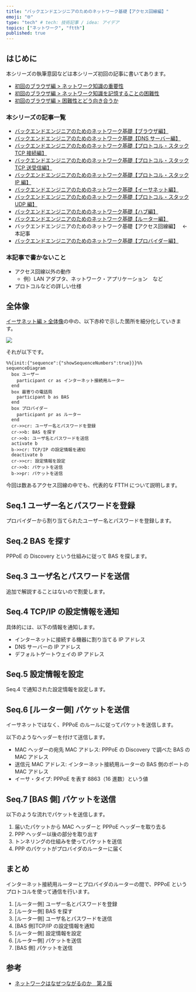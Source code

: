 ```yaml
---
title: "バックエンドエンジニアのためのネットワーク基礎【アクセス回線編】"
emoji: "🌐"
type: "tech" # tech: 技術記事 / idea: アイデア
topics: ["ネットワーク", "ftth"]
published: true
---
```


## はじめに

本シリーズの執筆意図などは本シリーズ初回の記事に書いてあります。

- [初回のブラウザ編 > ネットワーク知識の重要性](https://zenn.dev/jnkmtsd/articles/0d129a7aa0947b#%E3%83%8D%E3%83%83%E3%83%88%E3%83%AF%E3%83%BC%E3%82%AF%E7%9F%A5%E8%AD%98%E3%81%AE%E9%87%8D%E8%A6%81%E6%80%A7)
- [初回のブラウザ編 > ネットワーク知識を記憶することの困難性](https://zenn.dev/jnkmtsd/articles/0d129a7aa0947b#%E3%83%8D%E3%83%83%E3%83%88%E3%83%AF%E3%83%BC%E3%82%AF%E7%9F%A5%E8%AD%98%E3%82%92%E8%A8%98%E6%86%B6%E3%81%99%E3%82%8B%E3%81%93%E3%81%A8%E3%81%AE%E5%9B%B0%E9%9B%A3%E6%80%A7)
- [初回のブラウザ編 > 困難性とどう向き合うか](https://zenn.dev/jnkmtsd/articles/0d129a7aa0947b#%E5%9B%B0%E9%9B%A3%E6%80%A7%E3%81%A8%E3%81%A9%E3%81%86%E5%90%91%E3%81%8D%E5%90%88%E3%81%86%E3%81%8B)

### 本シリーズの記事一覧

- [バックエンドエンジニアのためのネットワーク基礎【ブラウザ編】](https://zenn.dev/jnkmtsd/articles/0d129a7aa0947b)
- [バックエンドエンジニアのためのネットワーク基礎【DNS サーバー編】](https://zenn.dev/jnkmtsd/articles/e59e42beec39e0)
- [バックエンドエンジニアのためのネットワーク基礎【プロトコル・スタック TCP 接続編】](https://zenn.dev/jnkmtsd/articles/e0ecb28f1875f2)
- [バックエンドエンジニアのためのネットワーク基礎【プロトコル・スタック TCP 送受信編】](https://zenn.dev/jnkmtsd/articles/37a25508b30635)
- [バックエンドエンジニアのためのネットワーク基礎【プロトコル・スタック IP 編】](https://zenn.dev/jnkmtsd/articles/61f104becc1750)
- [バックエンドエンジニアのためのネットワーク基礎【イーサネット編】](https://zenn.dev/jnkmtsd/articles/c50f9113995773)
- [バックエンドエンジニアのためのネットワーク基礎【プロトコル・スタック UDP 編】](https://zenn.dev/jnkmtsd/articles/46615811cadd72)
- [バックエンドエンジニアのためのネットワーク基礎【ハブ編】](https://zenn.dev/jnkmtsd/articles/24874950f6e4ea)
- [バックエンドエンジニアのためのネットワーク基礎【ルーター編】](https://zenn.dev/jnkmtsd/articles/e11381c0cafe3e)
- バックエンドエンジニアのためのネットワーク基礎【アクセス回線編】　 ← 本記事
- [バックエンドエンジニアのためのネットワーク基礎【プロバイダー編】](https://zenn.dev/jnkmtsd/articles/52b465bc9d8d97)

### 本記事で書かないこと

- アクセス回線以外の動作
  - 例）LAN アダプタ、ネットワーク・アプリケーション　など
- プロトコルなどの詳しい仕様

## 全体像

[イーサネット編 > 全体像](https://zenn.dev/jnkmtsd/articles/c50f9113995773#%E5%85%A8%E4%BD%93%E5%83%8F)の中の、以下赤枠で示した箇所を細分化していきます。

![](https://storage.googleapis.com/zenn-user-upload/13fd5f1145bd-20231221.png)

それが以下です。

```mermaid
%%{init:{"sequence":{"showSequenceNumbers":true}}}%%
sequenceDiagram
  box ユーザー
    participant cr as インターネット接続用ルーター
  end
  box 最寄りの電話局
    participant b as BAS
  end
  box プロバイダー
    participant pr as ルーター
  end
  cr->>cr: ユーザー名とパスワードを登録
  cr->>b: BAS を探す
  cr->>b: ユーザ名とパスワードを送信
  activate b
  b->>cr: TCP/IP の設定情報を通知
  deactivate b
  cr->>cr: 設定情報を設定
  cr->>b: パケットを送信
  b->>pr: パケットを送信
```

今回は数あるアクセス回線の中でも、代表的な FTTH について説明します。

## Seq.1 ユーザー名とパスワードを登録

プロバイダーから割り当てられたユーザー名とパスワードを登録します。

## Seq.2 BAS を探す

PPPoE の Discovery という仕組みに従って BAS を探します。

## Seq.3 ユーザ名とパスワードを送信

追加で解説することはないので割愛します。

## Seq.4 TCP/IP の設定情報を通知

具体的には、以下の情報を通知します。

- インターネットに接続する機器に割り当てる IP アドレス
- DNS サーバーの IP アドレス
- デフォルトゲートウェイの IP アドレス

## Seq.5 設定情報を設定

Seq.4 で通知された設定情報を設定します。

## Seq.6 [ルーター側] パケットを送信

イーサネットではなく、PPPoE のルールに従ってパケットを送信します。

以下のようなヘッダーを付けて送信します。

- MAC ヘッダーの宛先 MAC アドレス: PPPoE の Discovery で調べた BAS の MAC アドレス
- 送信元 MAC アドレス: インターネット接続用ルーターの BAS 側のポートの MAC アドレス
- イーサ・タイプ: PPPoE を表す 8863（16 進数）という値

## Seq.7 [BAS 側] パケットを送信

以下のような流れでパケットを送信します。

1. 届いたパケットから MAC ヘッダーと PPPoE ヘッダーを取り去る
2. PPP ヘッダー以後の部分を取り出す
3. トンネリングの仕組みを使ってパケットを送信
4. PPP のパケットがプロバイダのルーターに届く

## まとめ

インターネット接続用ルーターとプロバイダのルーターの間で、PPPoE というプロトコルを使って通信を行います。

1. [ルーター側] ユーザー名とパスワードを登録
2. [ルーター側] BAS を探す
3. [ルーター側] ユーザ名とパスワードを送信
4. [BAS 側]TCP/IP の設定情報を通知
5. [ルーター側] 設定情報を設定
6. [ルーター側] パケットを送信
7. [BAS 側] パケットを送信

## 参考

- [ネットワークはなぜつながるのか　第２版](https://www.amazon.co.jp/dp/B077XSB8BS)
